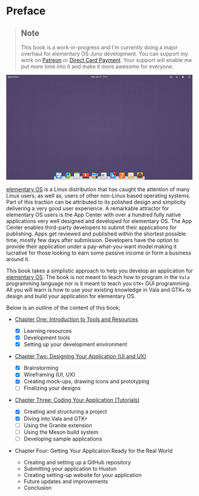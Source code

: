 # Preface

> ## Note
> This book is a work-in-progress and I'm currently doing a major overhaul for elementary OS Juno development. You can support my work on [Patreon](https://www.patreon.com/aberba) or [Direct Card Payment](https://rave.flutterwave.com/pay/aberba-open). Your support will enable me put more time into it and make it more awesome for everyone.

![elementary Os](/images/elementary-os.png)

[elementary OS](https://elementary.io) is a Linux distribution that has caught the attention of many Linux users, as well as, users of other non-Linux based operating systems. Part of this traction can be attributed to its polished design and simplicity delivering a very good user experience. A remarkable attractor for elementary OS users is the App Center with over a hundred fully native applications very well designed and developed for elementary OS. The App Center enables third-party developers to submit their applications for publishing. Apps get reviewed and published within the shortest possible time, mostly few days after submission. Developers have the option to provide their application under a pay-what-you-want model making it lucrative for those looking to earn some passive income or form a business around it.

This book takes a simplistic approach to help you develop an application for [elementary OS](https://elementary.io). The book is *not* meant to teach how to program in the `Vala` programming language nor is it meant to teach you `GTK+` GUI programming. All you will learn is how to use your existing knowledge in Vala and GTK+ to design and build your application for elementary OS. 

Below is an outline of the content of this book;

- [Chapter One: Introduction to Tools and Resources](chapter_01.md)

  - [x] Learning resources
  - [x] Development tools
  - [x] Setting up your development environment

- [Chapter Two: Designing Your Application (UI and UX)](chapter_02.md)

  - [x] Brainstorming
  - [x] Wireframing (UI, UX)
  - [x] Creating mock-ups, drawing icons and prototyping
  - [ ] Finalizing your designs
  
- [Chapter Three: Coding Your Application (Tutorials)](chapter_03.md)

  - [x] Creating and structuring a project
  - [x] Diving into Vala and GTK+
  - [ ] Using the Granite extension
  - [ ] Using the Meson build system
  - [ ] Developing sample applications

- Chapter Four: Getting Your Application Ready for the Real World

  - Creating and setting up a GitHub repository
  - Submitting your application to Huston
  - Creating setting-up website for your application
  - Future updates and improvements
  - Conclusion